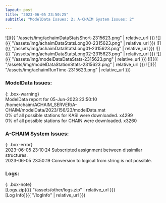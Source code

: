 ```yaml
---
layout: post
title: "2023-06-05 23:50:25"
subtitle: "ModelData Issues: 2; A-CHAIM System Issues: 2"

---
```


![]({{ "/assets/img/achaimDataStatsShort-2315623.png" | relative_url }})
![]({{ "/assets/img/achaimDataStatsLong00-2315623.png" | relative_url }})
![]({{ "/assets/img/achaimDataStatsLong01-2315623.png" | relative_url }})
![]({{ "/assets/img/achaimDataStatsLong02-2315623.png" | relative_url }})
![]({{ "/assets/img/modelDataDataStats-2315623.png" | relative_url }})
![]({{ "/assets/img/modelDataStationStats-2315623.png" | relative_url }})
![]({{ "/assets/img/achaimRunTime-2315623.png" | relative_url }})


### ModelData Issues:  
  
{: .box-warning}  
 ModelData report for 05-Jun-2023 23:50:10   
 /home/chaim/ACHAIM_SERVER/A-CHAIM/modelData/2023/156/23/modelData.mat   
 0% of all possible stations for KASI were downloaded. x4299   
 0% of all possible stations for CHAIN were downloaded. x3260   
  
### A-CHAIM System Issues:  
  
{: .box-error}  
2023-06-05 23:10:24 Subscripted assignment between dissimilar structures.  
2023-06-05 23:50:19 Conversion to logical from string is not possible.  

### Logs:  
  
{: .box-note}  
[Logs.zip]({{ "/assets/other/logs.zip" | relative_url }})  
[Log Info]({{ "/logInfo" | relative_url }})  
